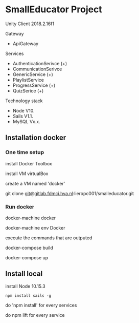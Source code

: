 # SmallEducator Project

Unity Client 2018.2.16f1

Gateway
- ApiGateway

Services
- AuthenticationSerivce (+)
- CommunicationSerivce
- GenericService (+)
- PlaylistService
- ProgressService (+)
- QuizSerice (+)

Technology stack
- Node V10.
- Sails V1.1.
- MySQL Vx.x.

## Installation docker

### One time setup

install Docker Toolbox

install VM virtualBox

create a VM named 'docker'

git clone git@gitlab.fdmci.hva.nl:lieropc001/smalleducator.git

### Run docker

docker-machine docker

docker-machine env Docker

execute the commands that are outputed

docker-compose build

docker-compose up

## Install local

install Node 10.15.3

`npm install sails -g`

do 'npm install' for every services

do npm lift for every service
